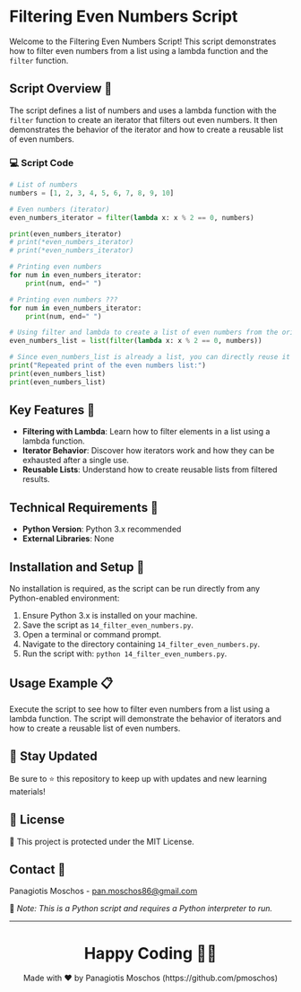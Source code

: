 # Filtering Even Numbers Script

Welcome to the Filtering Even Numbers Script! This script demonstrates how to filter even numbers from a list using a lambda function and the `filter` function.

## Script Overview 📘

The script defines a list of numbers and uses a lambda function with the `filter` function to create an iterator that filters out even numbers. It then demonstrates the behavior of the iterator and how to create a reusable list of even numbers.

### :computer: Script Code

```python
# List of numbers
numbers = [1, 2, 3, 4, 5, 6, 7, 8, 9, 10]

# Even numbers (iterator)
even_numbers_iterator = filter(lambda x: x % 2 == 0, numbers)

print(even_numbers_iterator)
# print(*even_numbers_iterator)
# print(*even_numbers_iterator)

# Printing even numbers
for num in even_numbers_iterator:
    print(num, end=" ")

# Printing even numbers ???
for num in even_numbers_iterator:
    print(num, end=" ")

# Using filter and lambda to create a list of even numbers from the original list
even_numbers_list = list(filter(lambda x: x % 2 == 0, numbers))

# Since even_numbers_list is already a list, you can directly reuse it
print("Repeated print of the even numbers list:")
print(even_numbers_list)
print(even_numbers_list)
```

## Key Features 🌟

- **Filtering with Lambda**: Learn how to filter elements in a list using a lambda function.
- **Iterator Behavior**: Discover how iterators work and how they can be exhausted after a single use.
- **Reusable Lists**: Understand how to create reusable lists from filtered results.

## Technical Requirements 🔧

- **Python Version**: Python 3.x recommended
- **External Libraries**: None

## Installation and Setup 🚀

No installation is required, as the script can be run directly from any Python-enabled environment:

1. Ensure Python 3.x is installed on your machine.
2. Save the script as `14_filter_even_numbers.py`.
3. Open a terminal or command prompt.
4. Navigate to the directory containing `14_filter_even_numbers.py`.
5. Run the script with: `python 14_filter_even_numbers.py`.

## Usage Example 📋

Execute the script to see how to filter even numbers from a list using a lambda function. The script will demonstrate the behavior of iterators and how to create a reusable list of even numbers.

## 📢 Stay Updated

Be sure to ⭐ this repository to keep up with updates and new learning materials!

## 📄 License

🔐 This project is protected under the MIT License.

## Contact 📧

Panagiotis Moschos - pan.moschos86@gmail.com

🔗 *Note: This is a Python script and requires a Python interpreter to run.*

---

<h1 align=center>Happy Coding 👨‍💻 </h1>

<p align="center">
  Made with ❤️ by Panagiotis Moschos (https://github.com/pmoschos)
</p>
